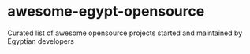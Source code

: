 # awesome-egypt-opensource
Curated list of awesome opensource projects started and maintained by Egyptian developers
